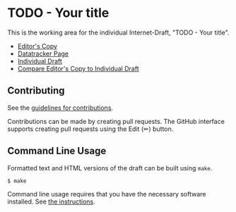 <!-- regenerate: on (set to off if you edit this file) -->

# TODO - Your title

This is the working area for the individual Internet-Draft, "TODO - Your title".

* [Editor's Copy](https://Yuanyuan4666.github.io/MCPA2A/#go.draft-yangyuanyuan-huawei-mcp.html)
* [Datatracker Page](https://datatracker.ietf.org/doc/draft-yangyuanyuan-huawei-mcp)
* [Individual Draft](https://datatracker.ietf.org/doc/html/draft-yangyuanyuan-huawei-mcp)
* [Compare Editor's Copy to Individual Draft](https://Yuanyuan4666.github.io/MCPA2A/#go.draft-yangyuanyuan-huawei-mcp.diff)


## Contributing

See the
[guidelines for contributions](https://github.com/Yuanyuan4666/MCPA2A/blob/main/CONTRIBUTING.md).

Contributions can be made by creating pull requests.
The GitHub interface supports creating pull requests using the Edit (✏) button.


## Command Line Usage

Formatted text and HTML versions of the draft can be built using `make`.

```sh
$ make
```

Command line usage requires that you have the necessary software installed.  See
[the instructions](https://github.com/martinthomson/i-d-template/blob/main/doc/SETUP.md).

